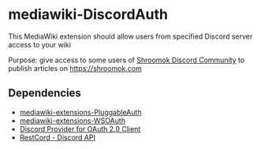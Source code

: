 # mediawiki-DiscordAuth
This MediaWiki extension should allow users from specified Discord server access to your wiki

Purpose: give access to some users of [Shroomok Discord Community](https://discord.com/invite/ngKhQDmymD) to publish articles on https://shroomok.com

## Dependencies

* [mediawiki-extensions-PluggableAuth](https://github.com/wikimedia/mediawiki-extensions-PluggableAuth)
* [mediawiki-extensions-WSOAuth](https://github.com/wikimedia/mediawiki-extensions-WSOAuth)
* [Discord Provider for OAuth 2.0 Client](https://github.com/wohali/oauth2-discord-new)
* [RestCord - Discord API](https://github.com/restcord/restcord)


